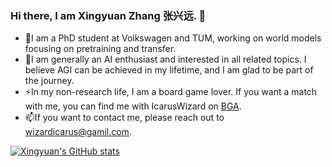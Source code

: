 ### Hi there, I am Xingyuan Zhang 张兴远. 👋

- 🔭I am a PhD student at Volkswagen and TUM, working on world models focusing on pretraining and transfer.
- 🤔I am generally an AI enthusiast and interested in all related topics. I believe AGI can be achieved in my lifetime, and I am glad to be part of the journey. 
- ⚡In my non-research life, I am a board game lover. If you want a match with me, you can find me with IcarusWizard on [BGA](https://boardgamearena.com/).
- 📫If you want to contact me, please reach out to wizardicarus@gamil.com.

<!--
**IcarusWizard/IcarusWizard** is a ✨ _special_ ✨ repository because its `README.md` (this file) appears on your GitHub profile.

Here are some ideas to get you started:

- 🔭 I’m currently working on ...
- 🌱 I’m currently learning ...
- 👯 I’m looking to collaborate on ...
- 🤔 I’m looking for help with ...
- 💬 Ask me about ...
- 📫 How to reach me: ...
- 😄 Pronouns: ...
- ⚡ Fun fact: ...
-->

[![Xingyuan's GitHub stats](https://github-readme-stats.vercel.app/api?username=IcarusWizard)](https://github.com/anuraghazra/github-readme-stats)
